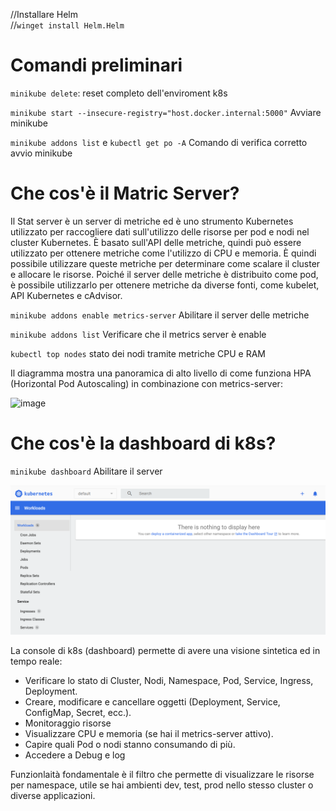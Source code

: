 //Installare Helm<br>
//`winget install Helm.Helm`

# Comandi preliminari

`minikube delete`: reset completo dell'enviroment k8s

`minikube start --insecure-registry="host.docker.internal:5000"` Avviare minikube

`minikube addons list` e `kubectl get po -A` Comando di verifica corretto avvio minikube

# Che cos'è il Matric Server?
Il Stat server è un server di metriche ed è uno strumento Kubernetes utilizzato per raccogliere dati sull'utilizzo delle risorse per pod e nodi nel cluster Kubernetes. È basato sull'API delle metriche, quindi può essere utilizzato per ottenere metriche come l'utilizzo di CPU e memoria.
È quindi possibile utilizzare queste metriche per determinare come scalare il cluster e allocare le risorse. Poiché il server delle metriche è distribuito come pod, è possibile utilizzarlo per ottenere metriche da diverse fonti, come kubelet, API Kubernetes e cAdvisor.
 
`minikube addons enable metrics-server` Abilitare il server delle metriche

`minikube addons list` Verificare che il metrics server è enable

`kubectl top nodes` stato dei nodi tramite metriche CPU e RAM

Il diagramma mostra una panoramica di alto livello di come funziona HPA (Horizontal Pod Autoscaling) in combinazione con metrics-server:

<img width="1101" height="927" alt="image" src="https://github.com/user-attachments/assets/8d97af49-0cbf-4fdb-8286-d18b5d113d42" />

# Che cos'è la dashboard di k8s?
`minikube dashboard` Abilitare il server

![Kubernetes console](../image/image-Kubernetes-console.png)

La console di k8s (dashboard) permette di avere una visione sintetica ed in tempo reale:
- Verificare lo stato di Cluster, Nodi, Namespace, Pod, Service, Ingress, Deployment.
- Creare, modificare e cancellare oggetti (Deployment, Service, ConfigMap, Secret, ecc.).
- Monitoraggio risorse
- Visualizzare CPU e memoria (se hai il metrics-server attivo).
- Capire quali Pod o nodi stanno consumando di più.
- Accedere a Debug e log 

Funzionlaità fondamentale è il filtro che permette di visualizzare le risorse per namespace, utile se hai ambienti dev, test, prod nello stesso cluster o diverse applicazioni.